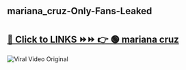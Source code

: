 
 ## mariana_cruz-Only-Fans-Leaked

# <h2><a href="https://clipsfans.com/mariana_cruz&ref=git">🔗 Click to LINKS ⏩⏩ 👉 🟢 mariana cruz </a></h2>

<a href="https://clipsfans.com/mariana_cruz&ref=git" rel="nofollow" data-target="animated-image.originalLink"><img src="https://i.ibb.co.com/xMMVF88/686577567.gif" alt="Viral Video Original" style="max-width: 100%; display: inline-block;" data-target="animated-image.originalImage"></a>
